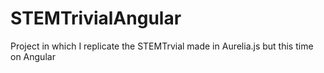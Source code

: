 # STEMTrivialAngular
Project in which I replicate the STEMTrvial made in Aurelia.js but this time on Angular
